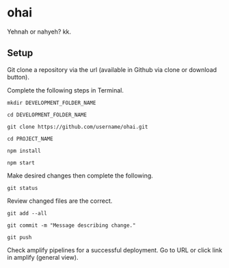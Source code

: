 # ohai

Yehnah or nahyeh? kk.

## Setup

Git clone a repository via the url (available in Github via clone or download button).

Complete the following steps in Terminal.

```
mkdir DEVELOPMENT_FOLDER_NAME
```

```
cd DEVELOPMENT_FOLDER_NAME
```

```
git clone https://github.com/username/ohai.git
```

```
cd PROJECT_NAME
```

```
npm install
```

```
npm start
```

Make desired changes then complete the following.

```
git status
```

Review changed files are the correct. 

```
git add --all
```

```
git commit -m "Message describing change."
```

```
git push
```

Check amplify pipelines for a successful deployment. Go to URL or click link in amplify (general view).
